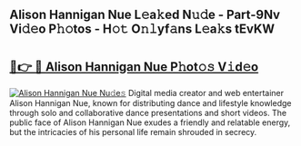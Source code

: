 ## Alison Hannigan Nue L𝚎a𝚔ed N𝚞𝚍e - Part-9Nv Vi𝚍𝚎o P𝚑𝚘tos - H𝚘𝚝 O𝚗𝚕yf𝚊ns L𝚎a𝚔s tEvKW

# <h2><a href="http://kf5vx2q.oniu.top/?m=Alison+Hannigan+Nue">🔗👉 🔴 Alison Hannigan Nue P𝚑ot𝚘𝚜 V𝚒d𝚎o</a></h2>

[![Alison Hannigan Nue Nu𝚍e𝚜](https://i.imgur.com/0qMVB7G.gif)](http://kf5vx2q.oniu.top/?m=Alison+Hannigan+Nue)
Digital media creator and web entertainer Alison Hannigan Nue, known for distributing dance and lifestyle knowledge through solo and collaborative dance presentations and short videos. The public face of Alison Hannigan Nue exudes a friendly and relatable energy, but the intricacies of his personal life remain shrouded in secrecy.  
